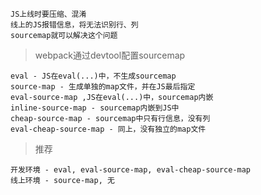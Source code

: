 ```
JS上线时要压缩、混淆
线上的JS报错信息，将无法识别行、列
sourcemap就可以解决这个问题
```

> webpack通过devtool配置sourcemap

```
eval - JS在eval(...)中，不生成sourcemap
source-map - 生成单独的map文件，并在JS最后指定
eval-source-map ,JS在eval(...)中，sourcemap内嵌
inline-source-map - sourcemap内嵌到JS中
cheap-source-map - sourcemap中只有行信息，没有列
eval-cheap-source-map - 同上，没有独立的map文件
```

> 推荐

```
开发环境 - eval, eval-source-map, eval-cheap-source-map
线上环境 - source-map, 无
```